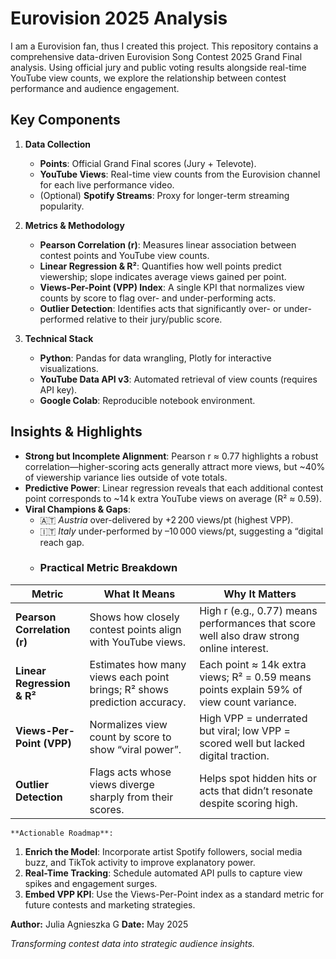 # Eurovision 2025 Analysis 

I am a Eurovision fan, thus I created this project.
This repository contains a comprehensive data-driven Eurovision Song Contest 2025 Grand Final analysis. Using official jury and public voting results alongside real-time YouTube view counts, we explore the relationship between contest performance and audience engagement.

## Key Components

1. **Data Collection**
   - **Points**: Official Grand Final scores (Jury + Televote).
   - **YouTube Views**: Real-time view counts from the Eurovision channel for each live performance video.
   - (Optional) **Spotify Streams**: Proxy for longer-term streaming popularity.

2. **Metrics & Methodology**
   - **Pearson Correlation (r)**: Measures linear association between contest points and YouTube view counts.
   - **Linear Regression & R²**: Quantifies how well points predict viewership; slope indicates average views gained per point.
   - **Views-Per-Point (VPP) Index**: A single KPI that normalizes view counts by score to flag over- and under-performing acts.
   - **Outlier Detection**: Identifies acts that significantly over- or under-performed relative to their jury/public score.

3. **Technical Stack**
   - **Python**: Pandas for data wrangling, Plotly for interactive visualizations.
   - **YouTube Data API v3**: Automated retrieval of view counts (requires API key).
   - **Google Colab**: Reproducible notebook environment.

## Insights & Highlights

- **Strong but Incomplete Alignment**: Pearson r ≈ 0.77 highlights a robust correlation—higher-scoring acts generally attract more views, but ~40% of viewership variance lies outside of vote totals.
- **Predictive Power**: Linear regression reveals that each additional contest point corresponds to ~14 k extra YouTube views on average (R² ≈ 0.59).
- **Viral Champions & Gaps**:
  - 🇦🇹 *Austria* over-delivered by +2 200 views/pt (highest VPP).
  - 🇮🇹 *Italy* under-performed by –10 000 views/pt, suggesting a “digital reach gap.
  - <h3>Practical Metric Breakdown</h3>

<table>
  <thead>
    <tr>
      <th><strong>Metric</strong></th>
      <th><strong>What It Means</strong></th>
      <th><strong>Why It Matters</strong></th>
    </tr>
  </thead>
  <tbody>
    <tr>
      <td><strong>Pearson Correlation (r)</strong></td>
      <td>Shows how closely contest points align with YouTube views.</td>
      <td>High r (e.g., 0.77) means performances that score well also draw strong online interest.</td>
    </tr>
    <tr>
      <td><strong>Linear Regression & R²</strong></td>
      <td>Estimates how many views each point brings; R² shows prediction accuracy.</td>
      <td>Each point ≈ 14k extra views; R² = 0.59 means points explain 59% of view count variance.</td>
    </tr>
    <tr>
      <td><strong>Views-Per-Point (VPP)</strong></td>
      <td>Normalizes view count by score to show “viral power”.</td>
      <td>High VPP = underrated but viral; low VPP = scored well but lacked digital traction.</td>
    </tr>
    <tr>
      <td><strong>Outlier Detection</strong></td>
      <td>Flags acts whose views diverge sharply from their scores.</td>
      <td>Helps spot hidden hits or acts that didn’t resonate despite scoring high.</td>
    </tr>
  </tbody>
</table>

    **Actionable Roadmap**:
  1. **Enrich the Model**: Incorporate artist Spotify followers, social media buzz, and TikTok activity to improve explanatory power.
  2. **Real-Time Tracking**: Schedule automated API pulls to capture view spikes and engagement surges.
  3. **Embed VPP KPI**: Use the Views-Per-Point index as a standard metric for future contests and marketing strategies.


**Author:** Julia Agnieszka G
**Date:** May 2025

*Transforming contest data into strategic audience insights.*
